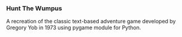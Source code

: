 ### Hunt The Wumpus

A recreation of the classic text-based adventure game developed by Gregory Yob in 1973 using pygame module for Python.

